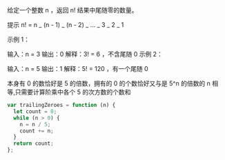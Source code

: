给定一个整数 n ，返回 n! 结果中尾随零的数量。

提示 n! = n _ (n - 1) _ (n - 2) _ ... _ 3 _ 2 _ 1

示例 1：

输入：n = 3
输出：0
解释：3! = 6 ，不含尾随 0
示例 2：

输入：n = 5
输出：1
解释：5! = 120 ，有一个尾随 0

本身有 0 的数恰好是 5 的倍数，拥有的 0 的个数恰好又与是 5^n 的倍数的 n 相等,只需要计算阶乘中各个 5 的次方数的个数和

```js
var trailingZeroes = function (n) {
  let count = 0;
  while (n > 0) {
    n = n / 5;
    count += n;
  }
  return count;
};
```
